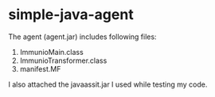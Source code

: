 # simple-java-agent

The agent (agent.jar) includes following files:

1. ImmunioMain.class
2. ImmunioTransformer.class
3. manifest.MF

I also attached the javaassit.jar I used while testing my code.

